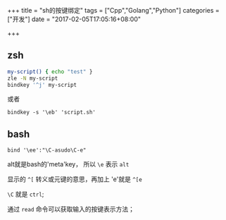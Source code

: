 +++
title = "sh的按键绑定"
tags = ["Cpp","Golang","Python"]
categories = ["开发"]
date = "2017-02-05T17:05:16+08:00"

+++

## zsh
```sh
my-script() { echo "test" }
zle -N my-script
bindkey '^j' my-script
```

或者

```
bindkey -s '\eb' 'script.sh'
```

## bash

```
bind '\ee':"\C-asudo\C-e"
```

alt就是bash的'meta'key， 所以 `\e` 表示 `alt`

显示的 `^[` 转义或元键的意思，再加上 'e'就是 `^[e`

`\C` 就是 `ctrl`;

通过 `read` 命令可以获取输入的按键表示方法；

